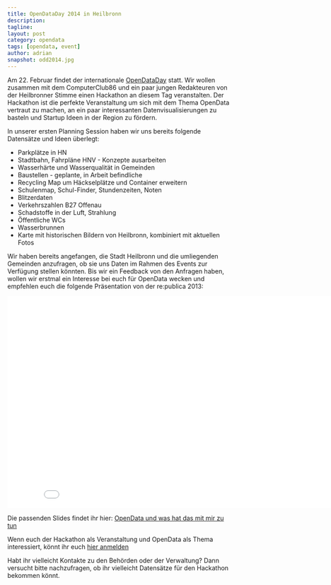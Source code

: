 ```yaml
---
title: OpenDataDay 2014 in Heilbronn
description: 
tagline: 
layout: post
category: opendata
tags: [opendata, event]
author: adrian
snapshot: odd2014.jpg
---
```


Am 22. Februar findet der internationale [OpenDataDay](http://opendataday.org/) statt. Wir wollen zusammen 
mit dem ComputerClub86 und ein paar jungen Redakteuren von der Heilbronner Stimme einen Hackathon an diesem 
Tag veranstalten. Der Hackathon ist die perfekte Veranstaltung um sich mit dem Thema OpenData 
vertraut zu machen, an ein paar interessanten Datenvisualisierungen zu basteln und 
Startup Ideen in der Region zu fördern.

In unserer ersten Planning Session haben wir uns bereits folgende Datensätze und Ideen überlegt:

* Parkplätze in HN
* Stadtbahn, Fahrpläne HNV - Konzepte ausarbeiten
* Wasserhärte und Wasserqualität in Gemeinden
* Baustellen - geplante, in Arbeit befindliche
* Recycling Map um Häckselplätze und Container erweitern
* Schulenmap, Schul-Finder, Stundenzeiten, Noten
* Blitzerdaten
* Verkehrszahlen B27 Offenau
* Schadstoffe in der Luft, Strahlung
* Öffentliche WCs
* Wasserbrunnen
* Karte mit historischen Bildern von Heilbronn, kombiniert mit aktuellen Fotos

Wir haben bereits angefangen, die Stadt Heilbronn und die umliegenden Gemeinden anzufragen, ob sie uns Daten
im Rahmen des Events zur Verfügung stellen könnten. Bis wir ein Feedback von den Anfragen haben, wollen 
wir erstmal ein Interesse bei euch für OpenData wecken und empfehlen euch die folgende 
Präsentation von der re:publica 2013:

<iframe width="853" height="480" src="//www.youtube.com/embed/QBSNr6UXIJg?rel=0" frameborder="0" allowfullscreen="allowfullscreen">
</iframe>

Die passenden Slides findet ihr hier: [OpenData und was hat das mit mir zu tun](https://speakerdeck.com/stefanw/open-data-und-was-hat-mit-mir-zu-tun)

Wenn euch der Hackathon als Veranstaltung und OpenData als Thema interessiert, könnt ihr euch [hier anmelden](https://plus.google.com/u/0/events/cnekmn86bt9g41hsbrcordcgav4)

Habt ihr vielleicht Kontakte zu den Behörden oder der Verwaltung? Dann versucht bitte 
nachzufragen, ob ihr vielleicht Datensätze für den Hackathon bekommen könnt.

